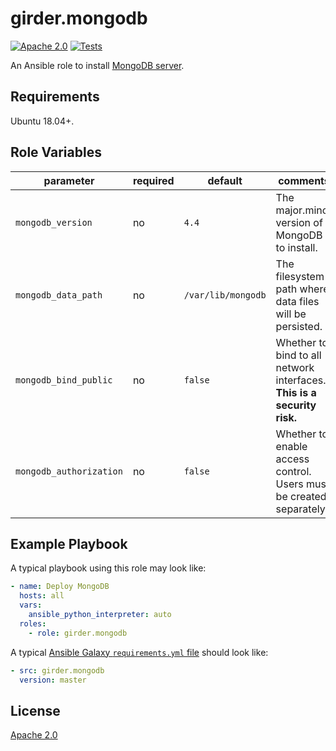 # girder.mongodb
[![Apache 2.0](https://img.shields.io/badge/license-Apache%202-blue.svg)](https://raw.githubusercontent.com/girder/ansible-role-girder-mongodb/master/LICENSE)
[![Tests](https://circleci.com/gh/girder/ansible-role-girder-mongodb.svg?style=svg)](https://circleci.com/gh/girder/ansible-role-girder-mongodb)

An Ansible role to install [MongoDB server](https://www.mongodb.com/download-center/community).

## Requirements

Ubuntu 18.04+.

## Role Variables

| parameter               | required | default            | comments                                                                |
| ----------------------- | -------- | ------------------ | ----------------------------------------------------------------------- |
| `mongodb_version`       | no       | `4.4`              | The major.minor version of MongoDB to install.                          |
| `mongodb_data_path`     | no       | `/var/lib/mongodb` | The filesystem path where data files will be persisted.                 |
| `mongodb_bind_public`   | no       | `false`            | Whether to bind to all network interfaces. **This is a security risk.** |
| `mongodb_authorization` | no       | `false`            | Whether to enable access control. Users must be created separately.     |

## Example Playbook

A typical playbook using this role may look like:

```yaml
- name: Deploy MongoDB
  hosts: all
  vars:
    ansible_python_interpreter: auto
  roles:
    - role: girder.mongodb
```

A typical
[Ansible Galaxy `requirements.yml` file](https://galaxy.ansible.com/docs/using/installing.html#installing-multiple-roles-from-a-file)
should look like:

```yaml
- src: girder.mongodb
  version: master
```

## License

[Apache 2.0](https://www.apache.org/licenses/LICENSE-2.0.html)

